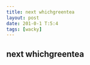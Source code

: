 ```yaml
---
title: next whichgreentea
layout: post
date: 201-0-1 T:5:4
tags: [wacky]
---
```

## next whichgreentea


